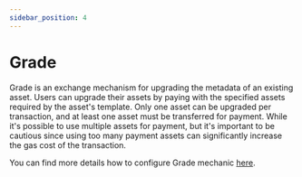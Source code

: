 ```yaml
---
sidebar_position: 4
---
```


# Grade
Grade is an exchange mechanism for upgrading the metadata of an existing asset. Users can upgrade their assets by paying with the specified assets required by the asset's template. Only one asset can be upgraded per transaction, and at least one asset must be transferred for payment. While it's possible to use multiple assets for payment, but it's important to be cautious since using too many payment assets can significantly increase the gas cost of the transaction.

You can find more details how to configure Grade mechanic [here](/admin/simple-mechanics/grade).
